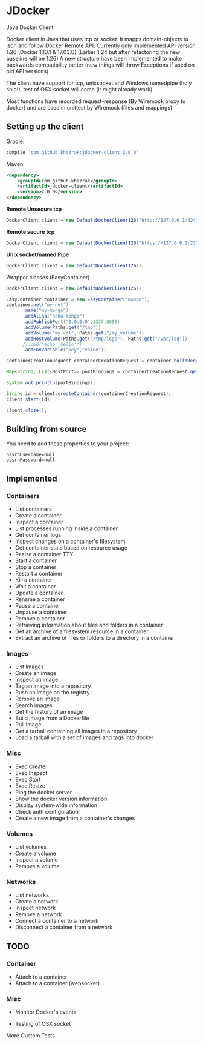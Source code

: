 # JDocker
Java Docker Client

Docker client in Java that uses tcp or socket. It mapps domain-objects to json and follow Docker Remote API.
Currently only implemented API version 1.26 (Docker 1.13.1 & 17.03.0) (Earlier 1.24 but after refactoring the new baseline will be 1.26)
A new structure have been implemented to make backwards compatibility better (new things will throw Exceptions if used on old API versions)

The client have support for tcp, unixsocket and Windows namedpipe (holy ship!), test of OSX socket will come (it might already work).

Most functions have recorded request-response (By Wiremock proxy to docker) and are used in unittest by Wiremock (files and mappings)


## Setting up the client

Gradle:
```groovy
compile 'com.github.khazrak:jdocker-client:2.0.0'
```

Maven:
```xml
<dependency>
    <groupId>com.github.khazrak</groupId>
    <artifactId>jdocker-client</artifactId>
    <version>2.0.0</version>
</dependency>
```


**Remote Unsecure tcp**
```java
DockerClient client = new DefaultDockerClient126("http://127.0.0.1:4243");
```
**Remote secure tcp**
```java
DockerClient client = new DefaultDockerClient126("https://127.0.0.1:2376", "/path/to/ssl/certs");
```
**Unix socket/named Pipe**
```java
DockerClient client = new DefaultDockerClient126();
```

Wrapper classes (EasyContainer)
```java
DockerClient client = new DefaultDockerClient126();

EasyContainer container = new EasyContainer("mongo");
container.net("my-net")
      .name("my-mongo")
      .addAlias("haha-mongo")
      .addPublishPort("0.0.0.0",1337,8080)
      .addVolume(Paths.get("/tmp"))
      .addVolume("my-vol", Paths.get("/my_volume"))
      .addHostVolume(Paths.get("/tmp/logs"), Paths.get("/var/log"))
      //.cmd("echo 'hello'")
      .addEnvVariable("key","value");

ContainerCreationRequest containerCreationRequest = container.buildRequest();

Map<String, List<HostPort>> portBindings = containerCreationRequest.getHostConfig().getPortBindings();

System.out.println(portBindings);

String id = client.createContainer(containerCreationRequest);
client.start(id);

client.close();
```

## Building from source

You need to add these properties to your project:

```
ossrhUsername=null
ossrhPassword=null
```



## Implemented

### Containers
* List containers
* Create a container
* Inspect a container
* List processes running inside a container
* Get container logs
* Inspect changes on a container's filesystem
* Get container stats based on resource usage
* Resize a container TTY
* Start a container
* Stop a container
* Restart a container
* Kill a container
* Wait a container
* Update a container
* Rename a container
* Pause a container
* Unpause a container
* Remove a container
* Retrieving information about files and folders in a container
* Get an archive of a filesystem resource in a container
* Extract an archive of files or folders to a directory in a container


### Images
* List Images
* Create an image
* Inspect an image
* Tag an image into a repository
* Push an image on the registry
* Remove an image
* Search images
* Get the history of an image
* Build image from a Dockerfile
* Pull Image
* Get a tarball containing all images in a repository
* Load a tarball with a set of images and tags into docker

### Misc
* Exec Create
* Exec Inspect
* Exec Start
* Exec Resize
* Ping the docker server
* Show the docker version information
* Display system-wide information
* Check auth configuration
* Create a new image from a container's changes


### Volumes
* List volumes
* Create a volume
* Inspect a volume
* Remove a volume


### Networks
* List networks
* Create a network
* Inspect network
* Remove a network
* Connect a container to a network
* Disconnect a container from a network

## TODO

### Container
* Attach to a container
* Attach to a container (websocket)

### Misc
* Monitor Docker's events


* Testing of OSX socket

More Custom Tests
